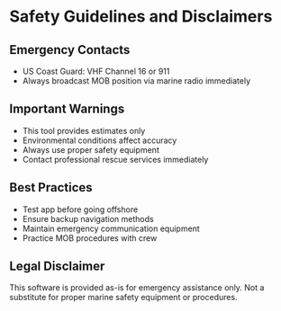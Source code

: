 # Safety Guidelines and Disclaimers

## Emergency Contacts
- US Coast Guard: VHF Channel 16 or 911
- Always broadcast MOB position via marine radio immediately

## Important Warnings
- This tool provides estimates only
- Environmental conditions affect accuracy
- Always use proper safety equipment
- Contact professional rescue services immediately

## Best Practices
- Test app before going offshore
- Ensure backup navigation methods
- Maintain emergency communication equipment
- Practice MOB procedures with crew

## Legal Disclaimer
This software is provided as-is for emergency assistance only.
Not a substitute for proper marine safety equipment or procedures.
